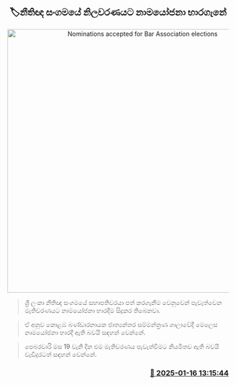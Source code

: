 <p align='center'><b><h2 align='center' title='Nominations accepted for Bar Association elections'>🏷නීතිඥ සංගමයේ නිලවරණයට නාමයෝජනා භාරගැනේ</h2></b></p>
<p align='center'><img src='https://helakuru.sgp1.cdn.digitaloceanspaces.com/esana/images/lib/bar-association-srilanka-400.jpg' width='600' alt='Nominations accepted for Bar Association elections'></p>

> ශ්‍රී ලංකා නීතිඥ සංගමයේ සභාපතිවරයා පත් කරගැනීම වෙනුවෙන් පැවැත්වෙන මැතිවරණයට නාමයෝජනා භාරදීම සිදුකර තිබෙනවා.

> ඒ අනුව කොළඹ බණ්ඩාරනායක ජාත්‍යන්තර සම්මන්ත්‍රණ ශාලාවේදී මෙලෙස නාමයෝජනා භාරදී ඇති බවයි සඳහන් වෙන්නේ.

> පෙබරවාරි මස 19 වැනි දින එම මැතිවරණය පැවැත්වීමට නියමිතව ඇති බවයි වැඩිදුරටත් සඳහන් වෙන්නේ. 



<h3 align='right'><a href='https://www.helakuru.lk/esana/p/106618/'>📅 2025-01-16 13:15:44</a></h3>
